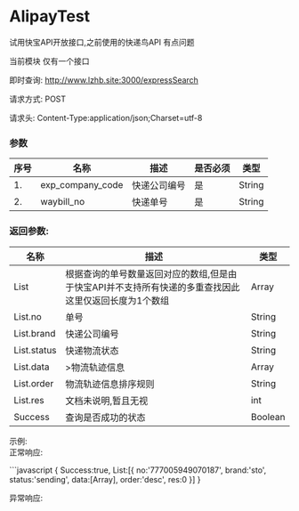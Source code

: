 <!DOCTYPE html>
<html lang="zh">

<head>
    <meta charset="utf-8" />
</head>

<body>
    <h1 id="h1-alipaytest">
        <a name="AlipayTest" class="reference-link"></a>
        <span class="header-link octicon octicon-link"></span>AlipayTest
    </h1>
    <p>试用快宝API开放接口,之前使用的快递鸟API 有点问题</p>
    <p>当前模块 仅有一个接口</p>
    <p>即时查询: <a href="http://www.lzhb.site:3000/expressSearch">http://www.lzhb.site:3000/expressSearch</a></p>
    <p>请求方式: POST</p>
    <p>请求头: Content-Type:application/json;Charset=utf-8</p>
    <h3 id="h3-u53C2u6570">
        <a name="参数" class="reference-link"></a><span class="header-link octicon octicon-link"></span>参数</h3>
    <table>
        <thead>
            <tr>
                <th>序号</th>
                <th>名称</th>
                <th>描述</th>
                <th>是否必须</th>
                <th>类型</th>
            </tr>
        </thead>
        <tbody>
            <tr>
                <td>1.</td>
                <td>exp_company_code</td>
                <td>快递公司编号</td>
                <td>是</td>
                <td>String</td>
            </tr>
            <tr>
                <td>2.</td>
                <td>waybill_no</td>
                <td>快递单号</td>
                <td>是</td>
                <td>String</td>
            </tr>
        </tbody>
    </table>
    <h3 id="h3--"><a name="返回参数:" class="reference-link"></a><span class="header-link octicon octicon-link"></span>返回参数:
    </h3>
    <table>
        <thead>
            <tr>
                <th>名称</th>
                <th>描述</th>
                <th>类型</th>
            </tr>
        </thead>
        <tbody>
            <tr>
                <td>List</td>
                <td>根据查询的单号数量返回对应的数组,但是由于快宝API并不支持所有快递的多重查找因此 这里仅返回长度为1个数组</td>
                <td>Array</td>
            </tr>
            <tr>
                <td>List.no</td>
                <td>单号</td>
                <td>String</td>
            </tr>
            <tr>
                <td>List.brand</td>
                <td>快递公司编号</td>
                <td>String</td>
            </tr>
            <tr>
                <td>List.status</td>
                <td>快递物流状态</td>
                <td>String</td>
            </tr>
            <tr>
                <td>List.data</td>
                <td>&gt;物流轨迹信息</td>
                <td>Array</td>
            </tr>
            <tr>
                <td>List.order</td>
                <td>物流轨迹信息排序规则</td>
                <td>String</td>
            </tr>
            <tr>
                <td>List.res</td>
                <td>文档未说明,暂且无视</td>
                <td>int</td>
            </tr>
            <tr>
                <td>Success</td>
                <td>查询是否成功的状态</td>
                <td>Boolean</td>
            </tr>
        </tbody>
    </table>
    <p>示例:<br>正常响应: </p>
    ```javascript
    {
        Success:true,
        List:[{
            no:'777005949070187',
            brand:'sto',
            status:'sending',
            data:[Array],
            order:'desc',
            res:0
         }]
    }
    <p>异常响应:</p>

</body>

</html>

```
